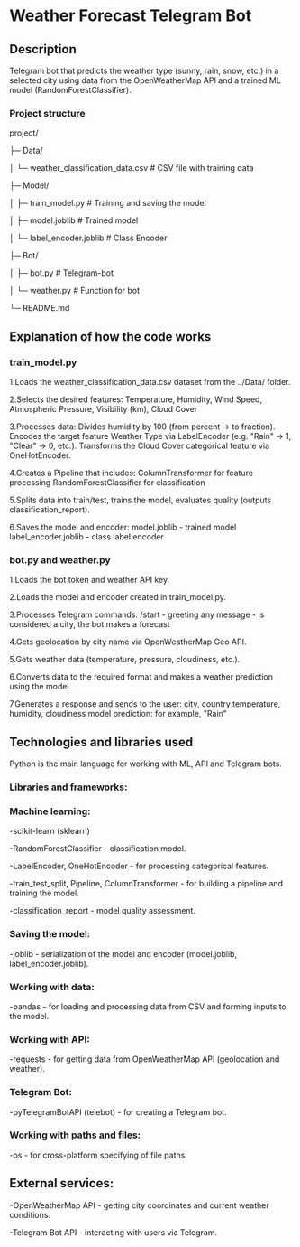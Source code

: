 <h1>Weather Forecast Telegram Bot</h1>

<h2>Description</h2>
Telegram bot that predicts the weather type (sunny, rain, snow, etc.) in a selected city using data from the OpenWeatherMap API and a trained ML model (RandomForestClassifier).

<h3>Project structure</h3>

project/

├─ Data/

│   └─ weather_classification_data.csv      # CSV file with training data

├─ Model/

│   ├─ train_model.py                       # Training and saving the model

│   ├─ model.joblib                         # Trained model

│   └─ label_encoder.joblib                 # Class Encoder

├─ Bot/

│   ├─ bot.py                           # Telegram-bot

│   └─ weather.py                       # Function for bot

└─ README.md

<h2>Explanation of how the code works</h2>
<h3>train_model.py</h3>

1.Loads the weather_classification_data.csv dataset from the ../Data/ folder.

2.Selects the desired features:
Temperature, Humidity, Wind Speed, Atmospheric Pressure, Visibility (km), Cloud Cover

3.Processes data:
Divides humidity by 100 (from percent → to fraction).
Encodes the target feature Weather Type via LabelEncoder (e.g. "Rain" → 1, "Clear" → 0, etc.).
Transforms the Cloud Cover categorical feature via OneHotEncoder.

4.Creates a Pipeline that includes:
ColumnTransformer for feature processing
RandomForestClassifier for classification

5.Splits data into train/test, trains the model, evaluates quality (outputs classification_report).

6.Saves the model and encoder:
model.joblib - trained model
label_encoder.joblib - class label encoder

<h3>bot.py and weather.py</h3>
1.Loads the bot token and weather API key.

2.Loads the model and encoder created in train_model.py.

3.Processes Telegram commands:
/start - greeting
any message - is considered a city, the bot makes a forecast

4.Gets geolocation by city name via OpenWeatherMap Geo API.

5.Gets weather data (temperature, pressure, cloudiness, etc.).

6.Converts data to the required format and makes a weather prediction using the model.

7.Generates a response and sends to the user:
city, country
temperature, humidity, cloudiness
model prediction: for example, "Rain"

<h2>Technologies and libraries used</h2>

Python is the main language for working with ML, API and Telegram bots.

<h3>Libraries and frameworks:</h3>

<h3>Machine learning:</h3>

 -scikit-learn (sklearn)

 -RandomForestClassifier - classification model.

 -LabelEncoder, OneHotEncoder - for processing categorical features.

 -train_test_split, Pipeline, ColumnTransformer - for building a pipeline and training the model.

 -classification_report - model quality assessment.
 
<h3>Saving the model:</h3>
 -joblib - serialization of the model and encoder (model.joblib, label_encoder.joblib).

<h3>Working with data:</h3>

 -pandas - for loading and processing data from CSV and forming inputs to the model.

<h3>Working with API:</h3>

 -requests - for getting data from OpenWeatherMap API (geolocation and weather).

<h3>Telegram Bot:</h3>

 -pyTelegramBotAPI (telebot) - for creating a Telegram bot.

<h3>Working with paths and files:</h3>

 -os - for cross-platform specifying of file paths.

<h2>External services:</h2>

 -OpenWeatherMap API - getting city coordinates and current weather conditions.

 -Telegram Bot API - interacting with users via Telegram.





































